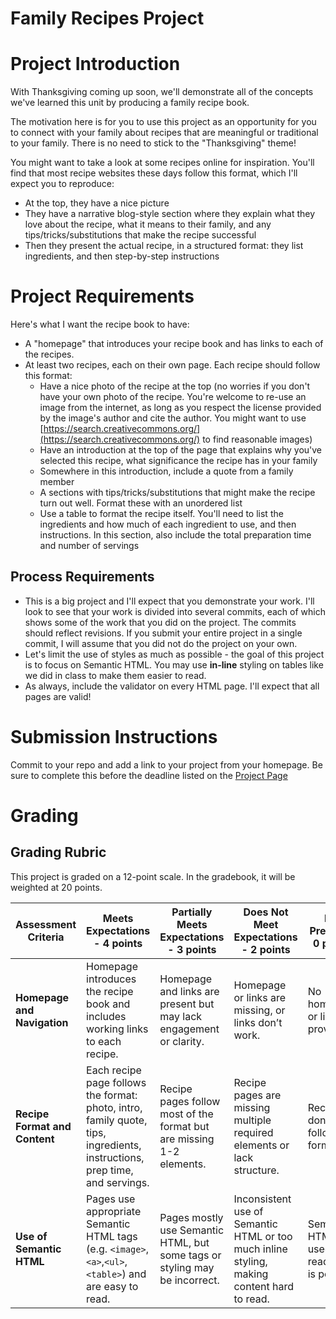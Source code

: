 # Family Recipes Project

# Project Introduction
With Thanksgiving coming up soon, we'll demonstrate all of the concepts we've learned this unit by producing a family recipe book. 

The motivation here is for you to use this project as an opportunity for you to connect with your family about recipes that are meaningful or traditional to your family. There is no need to stick to the "Thanksgiving" theme!

You might want to take a look at some recipes online for inspiration. You'll find that most recipe websites these days follow this format, which I'll expect you to reproduce:
- At the top, they have a nice picture
- They have a narrative blog-style section where they explain what they love about the recipe, what it means to their family, and any tips/tricks/substitutions that make the recipe successful
- Then they present the actual recipe, in a structured format: they list ingredients, and then step-by-step instructions

# Project Requirements

Here's what I want the recipe book to have:

- A "homepage" that introduces your recipe book and has links to each of the recipes.
- At least two recipes, each on their own page. Each recipe should follow this format:
    - Have a nice photo of the recipe at the top (no worries if you don't have your own photo of the recipe. You're welcome to re-use an image from the internet, as long as you respect the license provided by the image's author and cite the author. You might want to use [https://search.creativecommons.org/](https://search.creativecommons.org/) to find reasonable images)
    - Have an introduction at the top of the page that explains why you've selected this recipe, what significance the recipe has in your family
    - Somewhere in this introduction, include a quote from a family member
    - A sections with tips/tricks/substitutions that might make the recipe turn out well. Format these with an unordered list
    - Use a table to format the recipe itself. You'll need to list the ingredients and how much of each ingredient to use, and then instructions. In this section, also include the total preparation time and number of servings

## Process Requirements

* This is a big project and I'll expect that you demonstrate your work. I'll look to see that your work is divided into several commits, each of which shows some of the work that you did on the project. The commits should reflect revisions. If you submit your entire project in a single commit, I will assume that you did not do the project on your own.
* Let's limit the use of styles as much as possible - the goal of this project is to focus on Semantic HTML. You may use **in-line** styling on tables like we did in class to make them easier to read.
* As always, include the validator on every HTML page. I'll expect that all pages are valid!

# Submission Instructions

Commit to your repo and add a link to your project from your homepage. Be sure to complete this before the deadline listed on the [Project Page](index.html)

# Grading

## Grading Rubric

This project is graded on a 12-point scale. In the gradebook, it will be weighted at 20 points.

| Assessment Criteria               | Meets Expectations - 4 points                                                                                                                                               | Partially Meets Expectations - 3 points                                                                                                  | Does Not Meet Expectations - 2 points                                                                                                         | Not Present - 0 points                             |
|-----------------------------------|------------------------------------------------------------------------------------------------------------------------------------------------------------------------------|-----------------------------------------------------------------------------------------------------------------------------------------|------------------------------------------------------------------------------------------------------------------------------------------------|----------------------------------------------------|
| **Homepage and Navigation**       | Homepage introduces the recipe book and includes working links to each recipe.                                                                                              | Homepage and links are present but may lack engagement or clarity.                                                                      | Homepage or links are missing, or links don’t work.                                                                                           | No homepage or links provided.                    |
| **Recipe Format and Content**      | Each recipe page follows the format: photo, intro, family quote, tips, ingredients, instructions, prep time, and servings.                                                 | Recipe pages follow most of the format but are missing 1-2 elements.                                                                    | Recipe pages are missing multiple required elements or lack structure.                                                                        | Recipes don’t follow the format.                  |
| **Use of Semantic HTML**           | Pages use appropriate Semantic HTML tags (e.g. `<image>`,`<a>`,`<ul>`, `<table>`) and are easy to read.                                                                 | Pages mostly use Semantic HTML, but some tags or styling may be incorrect.                                                              | Inconsistent use of Semantic HTML or too much inline styling, making content hard to read.                                                    | Semantic HTML not used, or readability is poor.   |

